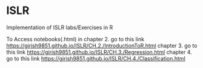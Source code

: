 # ISLR

Implementation of ISLR labs/Exercises in R

To Access notebooks(.html) in chapter 2. go to this link https://girish9851.github.io/ISLR/CH.2./IntroductionToR.html
                              chapter 3. go to this link https://girish9851.github.io/ISLR/CH.3./Regression.html
                              chapter 4. go to this link https://girish9851.github.io/ISLR/CH.4./Classification.html
                              

